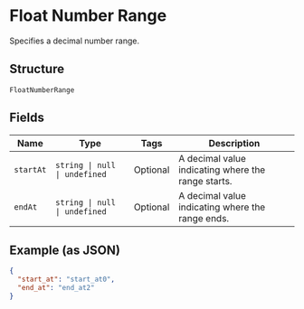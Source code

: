<!-- Optimized: 2025-10-06 -->
<!-- RPM: 1.6.2.1.1.6.2.1_float-number-range_20251006 -->
<!-- Session: E2E RPM DNA Application -->
<!-- AOM: RND (Reggie & Dro) -->
<!-- COI: TECHNOLOGY -->
<!-- RPM: HIGH -->
<!-- ACTION: BUILD -->


# Float Number Range

Specifies a decimal number range.

## Structure

`FloatNumberRange`

## Fields

| Name | Type | Tags | Description |
|  --- | --- | --- | --- |
| `startAt` | `string \| null \| undefined` | Optional | A decimal value indicating where the range starts. |
| `endAt` | `string \| null \| undefined` | Optional | A decimal value indicating where the range ends. |

## Example (as JSON)

```json
{
  "start_at": "start_at0",
  "end_at": "end_at2"
}
```
